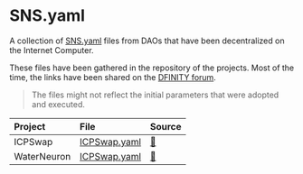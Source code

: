 # SNS.yaml

A collection of [SNS.yaml](https://internetcomputer.org/docs/current/developer-docs/daos/sns/tokenomics/preparation) files from DAOs that have been decentralized on the Internet Computer.

These files have been gathered in the repository of the projects. Most of the time, the links have been shared on the [DFINITY forum](https://forum.dfinity.org/).

> The files might not reflect the initial parameters that were adopted and executed.

| Project     | File                                      | Source                                                             |
|:------------|:------------------------------------------|:-------------------------------------------------------------------|
| ICPSwap     | [ICPSwap.yaml](sns_init/ICPSwap.yaml)     | [🔗](https://github.com/ICPSwap-Labs/sns/blob/main/sns_init.yaml)  |
| WaterNeuron | [ICPSwap.yaml](sns_init/WaterNeuron.yaml) | [🔗](https://github.com/WaterNeuron/WaterNeuron/blob/main/water_neuron_wtn_sns_init.yaml)  |
